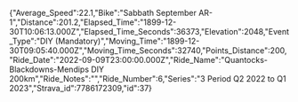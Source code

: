 {"Average_Speed":22.1,"Bike":"Sabbath September AR-1","Distance":201.2,"Elapsed_Time":"1899-12-30T10:06:13.000Z","Elapsed_Time_Seconds":36373,"Elevation":2048,"Event_Type":"DIY (Mandatory)","Moving_Time":"1899-12-30T09:05:40.000Z","Moving_Time_Seconds":32740,"Points_Distance":200,"Ride_Date":"2022-09-09T23:00:00.000Z","Ride_Name":"Quantocks-Blackdowns-Mendips DIY 200km","Ride_Notes":"","Ride_Number":6,"Series":"3 Period Q2 2022 to Q1 2023","Strava_id":7786172309,"id":37}